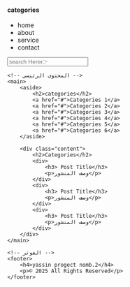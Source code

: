 <!DOCTYPE html>
<html lang="ar">
<head>
    <meta charset="UTF-8">
    <meta name="viewport" content="width=device-width, initial-scale=1.0">
    <title>موقعي</title>
    <link rel="stylesheet" href="بتاع القرد الي بينط.css">
</head>
<body>
    <!-- الشريط العلوي -->
    <nav>
        <h4>categories</h4>
        <ul>
            <li>home</li>
            <li>about</li>
            <li>service</li>
            <li>contact</li>
        </ul>
        <input type="text" placeholder="search Here👉">
    </nav>

    <!-- المحتوى الرئيسي -->
    <main>
        <aside>
            <h2>categories</h2>
            <a href="#">Categories 1</a>
            <a href="#">Categories 2</a>
            <a href="#">Categories 3</a>
            <a href="#">Categories 4</a>
            <a href="#">Categories 5</a>
            <a href="#">Categories 6</a>
        </aside>

        <div class="content">
            <h2>Categories</h2>
            <div>
                <h3> Post Title</h3>
                <p>وصف المنشور</p>
            </div>
            <div>
                <h3> Post Title</h3>
                <p>وصف المنشور</p>
            </div>
            <div>
                <h3> Post Title</h3>
                <p>وصف المنشور</p>
            </div>
        </div>
    </main>

    <!-- الفوتر -->
    <footer>
        <h4>yassin progect nomb.2</h4>
        <p>© 2025 All Rights Reserved</p>
    </footer>
</body>
</html>
